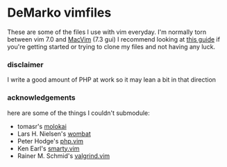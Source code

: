 DeMarko vimfiles
================

These are some of the files I use with vim everyday.
I'm normally torn between vim 7.0 and [MacVim][] (7.3 gui)
I recommend looking at [this guide](http://vimcasts.org/episodes/synchronizing-plugins-with-git-submodules-and-pathogen/) if you're getting started or trying to clone my files and not having any luck.

### disclaimer ###
I write a good amount of PHP at work so it may lean a bit in that direction

### acknowledgements ###
here are some of the things I couldn't submodule:
* tomasr's [molokai][] 
* Lars H. Nielsen's [wombat][]
* Peter Hodge's [php.vim][]
* Ken Earl's [smarty.vim][]
* Rainer M. Schmid's [valgrind.vim][]

[MacVim]: http://code.google.com/p/macvim/ "MacVim.app"
[molokai]: http://winterdom.com/2008/08/molokaiforvim "Molokai Colorscheme"
[wombat]: http://dengmao.wordpress.com/2007/01/22/vim-color-scheme-wombat/ "Wombat Colorscheme"
[php.vim]: http://www.vim.org/scripts/script.php?script_id=1571 "PHP Syntax"
[smarty.vim]: http://www.vim.org/scripts/script.php?script_id=1798 "Smarty Syntax"
[valgrind.vim]: http://www.vim.org/scripts/script.php?script_id=607 "Valgrind navigator"

